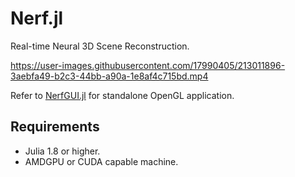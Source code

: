 # Nerf.jl

Real-time Neural 3D Scene Reconstruction.

https://user-images.githubusercontent.com/17990405/213011896-3aebfa49-b2c3-44bb-a90a-1e8af4c715bd.mp4

Refer to [NerfGUI.jl](https://github.com/JuliaNeuralGraphics/NerfGUI.jl) for standalone OpenGL application.

## Requirements

- Julia 1.8 or higher.
- AMDGPU or CUDA capable machine.
